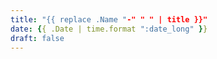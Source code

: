 ```yaml
---
title: "{{ replace .Name "-" " " | title }}"
date: {{ .Date | time.format ":date_long" }}
draft: false
---
```


